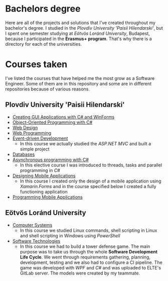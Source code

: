 # Bachelors degree

Here are all of the projects and solutions that I've created throughout my bachelor's degree. I studied in the *Plovdiv University 'Paisii Hilendarski'*, but I spent one semester studying at *Eötvös Loránd University*, Budapest, because I participated in the **Erasmus+ program**. That's why there is a directory for each of the universities. 

# Courses taken
I've listed the courses that have helped me the most grow as a Software Engineer. Some of them are in this repository and some are in different repositories because of various reasons.

## Plovdiv University 'Paisii Hilendarski'

- [Creating GUI Applications with C# and WinForms](https://github.com/ayonchev/Bachelors-Degree/tree/master/University-of-Plovdiv/C%23-GUI)
- [Object-Oriented Programming with C#](https://github.com/ayonchev/Bachelors-Degree/tree/master/University-of-Plovdiv/C%23-OOP)
- [Web Design](https://github.com/ayonchev/Bachelors-Degree/tree/master/University-of-Plovdiv/Web-Design)
- [Web Programming](https://github.com/ayonchev/Bachelors-Degree/tree/master/University-of-Plovdiv/Web-Programming)
- [Event-driven Development](https://github.com/ayonchev/Bachelors-Degree/tree/master/University-of-Plovdiv/C%23-MVC)
  - In this course we actually studied the *ASP.NET MVC* and built a simple project
- [Databases](https://github.com/ayonchev/Bachelors-Degree/tree/master/University-of-Plovdiv/Databases)
- [Asynchronous programming with C#](https://github.com/ayonchev/Bachelors-Degree/tree/master/University-of-Plovdiv/Asynchronous-Programming)
  - In this elective course I was introduced to threads, tasks and parallel programming in *C#*
- [Designing Mobile Applications](https://github.com/ayonchev/Bachelors-Degree/tree/master/University-of-Plovdiv/Designing-Mobile-Applications)
  - In this course I created only the design of a mobile application using *Xamarin.Forms* and in the course specified below I created a fully functioning application 
- [Programming Mobile Applications](https://github.com/ayonchev/Phonebook)

## Eötvös Loránd University

- [Computer Systems](https://github.com/ayonchev/Bachelors-Degree/tree/master/Eotvos-Lorand-University/Computer-Systems)
  - In this course we studied Linux commands, shell scripting in Linux and shell scripting in Windows using *PowerShell*
- [Software Technologies](https://github.com/ayonchev/Bachelors-Degree/tree/master/Eotvos-Lorand-University/Software-Technologies)
  - In this course we had to build a tower defense game. The main purpose was to take us through the whole **Software Development Life Cycle**. We went through requirements gathering, planning, development, testing and we also had to configure a CI pipeline. The game was developed with *WPF* and *C#* and was uploaded to ELTE's GitLab server. The models were created by my teammate.